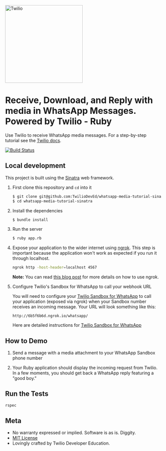 <a href="https://www.twilio.com">
  <img src="https://static0.twilio.com/marketing/bundles/marketing/img/logos/wordmark-red.svg" alt="Twilio" width="250" />
</a>

# Receive, Download, and Reply with media in WhatsApp Messages. Powered by Twilio - Ruby

Use Twilio to receive WhatsApp media messages. For a step-by-step tutorial see
the [Twilio docs](https://www.twilio.com/docs/sms/whatsapp/tutorial/send-and-receive-media-messages-whatsapp-ruby).

[![Build Status](https://travis-ci.org/TwilioDevEd/whatsapp-media-tutorial-sinatra.svg?branch=master)](https://travis-ci.org/TwilioDevEd/whatsapp-media-tutorial-sinatra)

## Local development
This project is built using the [Sinatra](http://sinatrarb.com/) web framework.

1. First clone this repository and `cd` into it

   ```bash
   $ git clone git@github.com:TwilioDevEd/whatsapp-media-tutorial-sinatra.git
   $ cd whatsapp-media-tutorial-sinatra
   ```

1. Install the dependencies

   ```bash
   $ bundle install
   ```

1. Run the server

   ```bash
   $ ruby app.rb
   ```

1. Expose your application to the wider internet using
   [ngrok](http://ngrok.com/). This step is important because the
   application won't work as expected if you run it through localhost.

   ```bash
   ngrok http -host-header=localhost 4567
   ```
   
   **Note:** You can read
   [this blog post](https://www.twilio.com/blog/2015/09/6-awesome-reasons-to-use-ngrok-when-testing-webhooks.html)
   for more details on how to use ngrok.

1. Configure Twilio's Sandbox for WhatsApp to call your webhook URL

   You will need to configure your [Twilio Sandbox for WhatsApp](https://www.twilio.com/console/sms/whatsapp/sandbox) 
   to call your application (exposed via ngrok) when your Sandbox number receives an incoming message. Your URL will 
   look something like this:

   ```
   http://6b5f6b6d.ngrok.io/whatsapp/
   ```

   Here are detailed instructions for [Twilio Sandbox for WhatsApp](https://www.twilio.com/docs/sms/whatsapp/api#twilio-sandbox-for-whatsapp)

## How to Demo

1. Send a message with a media attachment to your WhatsApp Sandbox phone number

1. Your Ruby application should display the incoming request from Twilio. In a few moments, you should get back a 
WhatsApp reply featuring a "good boy."

## Run the Tests

```bash
rspec
```

## Meta

* No warranty expressed or implied. Software is as is. Diggity.
* [MIT License](http://www.opensource.org/licenses/mit-license.html)
* Lovingly crafted by Twilio Developer Education.
